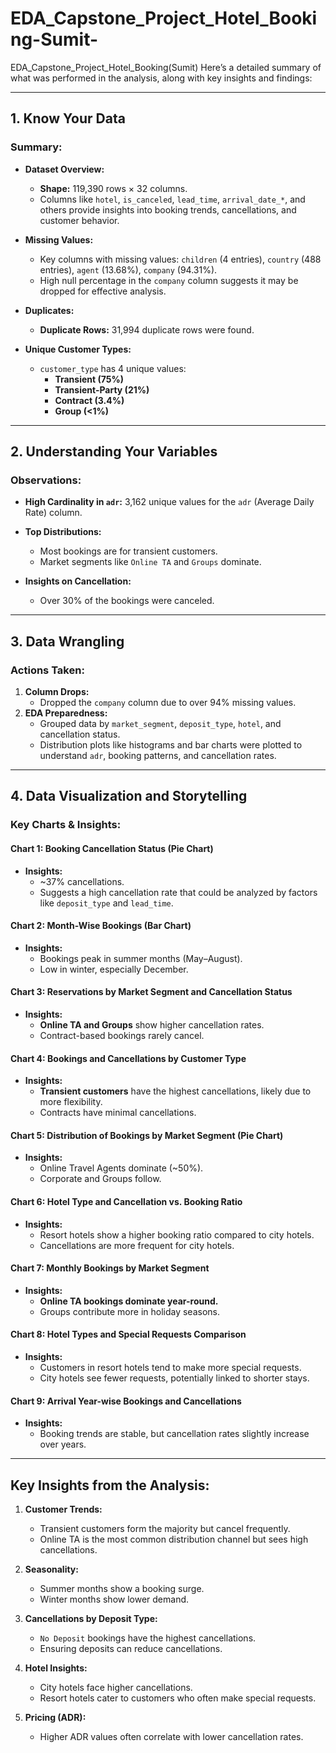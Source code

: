 # EDA_Capstone_Project_Hotel_Booking-Sumit-
EDA_Capstone_Project_Hotel_Booking(Sumit)
Here’s a detailed summary of what was performed in the analysis, along with key insights and findings:

---

## **1. Know Your Data**
### **Summary:**
- **Dataset Overview:**  
  - **Shape:** 119,390 rows × 32 columns.  
  - Columns like `hotel`, `is_canceled`, `lead_time`, `arrival_date_*`, and others provide insights into booking trends, cancellations, and customer behavior.  

- **Missing Values:**  
  - Key columns with missing values: `children` (4 entries), `country` (488 entries), `agent` (13.68%), `company` (94.31%).  
  - High null percentage in the `company` column suggests it may be dropped for effective analysis.

- **Duplicates:**  
  - **Duplicate Rows:** 31,994 duplicate rows were found.  

- **Unique Customer Types:**  
  - `customer_type` has 4 unique values:  
    - **Transient (75%)**  
    - **Transient-Party (21%)**  
    - **Contract (3.4%)**  
    - **Group (<1%)**  

---

## **2. Understanding Your Variables**
### **Observations:**
- **High Cardinality in `adr`:** 3,162 unique values for the `adr` (Average Daily Rate) column.  
- **Top Distributions:**  
  - Most bookings are for transient customers.  
  - Market segments like `Online TA` and `Groups` dominate.  

- **Insights on Cancellation:**  
  - Over 30% of the bookings were canceled.

---

## **3. Data Wrangling**
### **Actions Taken:**
1. **Column Drops:**  
   - Dropped the `company` column due to over 94% missing values.
2. **EDA Preparedness:**  
   - Grouped data by `market_segment`, `deposit_type`, `hotel`, and cancellation status.  
   - Distribution plots like histograms and bar charts were plotted to understand `adr`, booking patterns, and cancellation rates.

---

## **4. Data Visualization and Storytelling**
### **Key Charts & Insights:**

#### **Chart 1: Booking Cancellation Status (Pie Chart)**  
- **Insights:**  
  - ~37% cancellations.  
  - Suggests a high cancellation rate that could be analyzed by factors like `deposit_type` and `lead_time`.

#### **Chart 2: Month-Wise Bookings (Bar Chart)**  
- **Insights:**  
  - Bookings peak in summer months (May–August).  
  - Low in winter, especially December.

#### **Chart 3: Reservations by Market Segment and Cancellation Status**  
- **Insights:**  
  - **Online TA and Groups** show higher cancellation rates.  
  - Contract-based bookings rarely cancel.

#### **Chart 4: Bookings and Cancellations by Customer Type**  
- **Insights:**  
  - **Transient customers** have the highest cancellations, likely due to more flexibility.  
  - Contracts have minimal cancellations.

#### **Chart 5: Distribution of Bookings by Market Segment (Pie Chart)**  
- **Insights:**  
  - Online Travel Agents dominate (~50%).  
  - Corporate and Groups follow.

#### **Chart 6: Hotel Type and Cancellation vs. Booking Ratio**  
- **Insights:**  
  - Resort hotels show a higher booking ratio compared to city hotels.  
  - Cancellations are more frequent for city hotels.

#### **Chart 7: Monthly Bookings by Market Segment**  
- **Insights:**  
  - **Online TA bookings dominate year-round.**  
  - Groups contribute more in holiday seasons.

#### **Chart 8: Hotel Types and Special Requests Comparison**  
- **Insights:**  
  - Customers in resort hotels tend to make more special requests.  
  - City hotels see fewer requests, potentially linked to shorter stays.

#### **Chart 9: Arrival Year-wise Bookings and Cancellations**  
- **Insights:**  
  - Booking trends are stable, but cancellation rates slightly increase over years.

---

## **Key Insights from the Analysis:**
1. **Customer Trends:**  
   - Transient customers form the majority but cancel frequently.  
   - Online TA is the most common distribution channel but sees high cancellations.

2. **Seasonality:**  
   - Summer months show a booking surge.  
   - Winter months show lower demand.

3. **Cancellations by Deposit Type:**  
   - `No Deposit` bookings have the highest cancellations.  
   - Ensuring deposits can reduce cancellations.

4. **Hotel Insights:**  
   - City hotels face higher cancellations.  
   - Resort hotels cater to customers who often make special requests.

5. **Pricing (ADR):**  
   - Higher ADR values often correlate with lower cancellation rates.  

